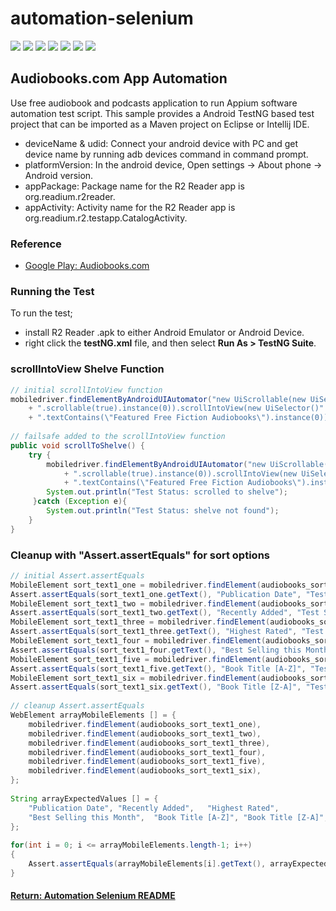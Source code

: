 # automation-selenium

[<img src="https://img.shields.io/badge/-Selenium-brightgreen">](https://www.selenium.dev/) [<img src="https://img.shields.io/badge/-Maven-orangered">](hhttps://maven.apache.org/) [<img src="https://img.shields.io/badge/-Eclipse_IDE-orange">](https://www.eclipse.org/) [<img src="https://img.shields.io/badge/-Java-darkred">](https://www.java.com/en/) [<img src="https://img.shields.io/badge/-TestNG-sandybrown">](https://testng.org/doc/index.html) [<img src="https://img.shields.io/badge/-Appium-blue">](https://appium.io/) [<img src="https://img.shields.io/badge/-Android-red">](https://www.android.com/intl/en_uk/)

## Audiobooks.com App Automation
Use free audiobook and podcasts application to run Appium software automation test script. This sample provides a Android TestNG based test project that can be imported as a Maven project on Eclipse or Intellij IDE.
- deviceName & udid: Connect your android device with PC and get device name by running adb devices command in command prompt.
- platformVersion: In the android device, Open settings -> About phone -> Android version.
- appPackage: Package name for the R2 Reader app is org.readium.r2reader.
- appActivity: Activity name for the R2 Reader app is org.readium.r2.testapp.CatalogActivity.

### Reference
- [Google Play: Audiobooks.com](https://play.google.com/store/apps/details?id=com.audiobooks.androidapp&hl=en_GB)

### Running the Test
To run the test;
- install R2 Reader .apk to either Android Emulator or Android Device.
- right click the __testNG.xml__ file, and then select __Run As > TestNG Suite__.

### scrollIntoView Shelve Function
```java
// initial scrollIntoView function
mobiledriver.findElementByAndroidUIAutomator("new UiScrollable(new UiSelector()"
	+ ".scrollable(true).instance(0)).scrollIntoView(new UiSelector()"
	+ ".textContains(\"Featured Free Fiction Audiobooks\").instance(0))");
	
// failsafe added to the scrollIntoView function
public void scrollToShelve() {
	try {
		mobiledriver.findElementByAndroidUIAutomator("new UiScrollable(new UiSelector()"
			+ ".scrollable(true).instance(0)).scrollIntoView(new UiSelector()"
			+ ".textContains(\"Featured Free Fiction Audiobooks\").instance(0))");
		System.out.println("Test Status: scrolled to shelve");
	 }catch (Exception e){
		System.out.println("Test Status: shelve not found");
	}
}
```

### Cleanup with "Assert.assertEquals" for sort options
```java
// initial Assert.assertEquals
MobileElement sort_text1_one = mobiledriver.findElement(audiobooks_sort_text1_one);
Assert.assertEquals(sort_text1_one.getText(), "Publication Date", "Test Status: getText assertion failed!");
MobileElement sort_text1_two = mobiledriver.findElement(audiobooks_sort_text1_two);
Assert.assertEquals(sort_text1_two.getText(), "Recently Added", "Test Status: getText assertion failed!");
MobileElement sort_text1_three = mobiledriver.findElement(audiobooks_sort_text1_three);
Assert.assertEquals(sort_text1_three.getText(), "Highest Rated", "Test Status: getText assertion failed!");
MobileElement sort_text1_four = mobiledriver.findElement(audiobooks_sort_text1_four);
Assert.assertEquals(sort_text1_four.getText(), "Best Selling this Month", "Test Status: getText assertion failed!");
MobileElement sort_text1_five = mobiledriver.findElement(audiobooks_sort_text1_five);
Assert.assertEquals(sort_text1_five.getText(), "Book Title [A-Z]", "Test Status: getText assertion failed!");
MobileElement sort_text1_six = mobiledriver.findElement(audiobooks_sort_text1_six);
Assert.assertEquals(sort_text1_six.getText(), "Book Title [Z-A]", "Test Status: getText assertion failed!");
	
// cleanup Assert.assertEquals
WebElement arrayMobileElements [] = {
	mobiledriver.findElement(audiobooks_sort_text1_one),
	mobiledriver.findElement(audiobooks_sort_text1_two),
	mobiledriver.findElement(audiobooks_sort_text1_three),
	mobiledriver.findElement(audiobooks_sort_text1_four),
	mobiledriver.findElement(audiobooks_sort_text1_five),
	mobiledriver.findElement(audiobooks_sort_text1_six),
};
	    
String arrayExpectedValues [] = {
	"Publication Date",	"Recently Added",	"Highest Rated",
	"Best Selling this Month",	"Book Title [A-Z]",	"Book Title [Z-A]",
};
	    
for(int i = 0; i <= arrayMobileElements.length-1; i++)
{
	Assert.assertEquals(arrayMobileElements[i].getText(), arrayExpectedValues[i], "Test Status: getText assertion failed!");
}  
```

#### [Return: Automation Selenium README](../README.md)